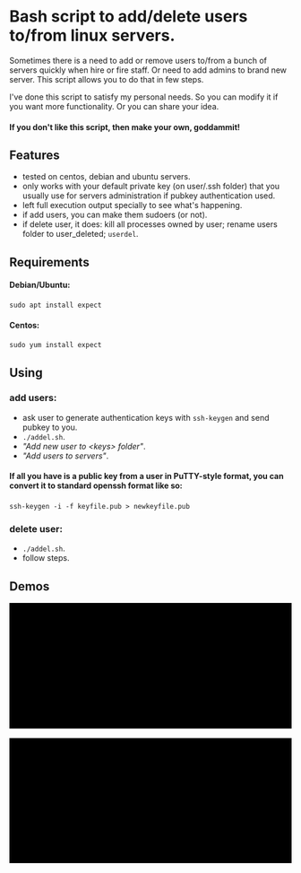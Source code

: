 # Bash script to add/delete users to/from linux servers.

Sometimes there is a need to add or remove users to/from a bunch of servers quickly when hire or fire staff. Or need to add admins to brand new server. This script allows you to do that in few steps.

I've done this script to satisfy my personal needs. So you can modify it if you want more functionality. Or you can share your idea.

#### If you don't like this script, then make your own, goddammit!

## Features

- tested on centos, debian and ubuntu servers.
- only works with your default private key (on user/.ssh folder) that you usually use for servers administration if pubkey authentication used.
- left full execution output specially to see what's happening.
- if add users, you can make them sudoers (or not).
- if delete user, it does: kill all processes owned by user; rename users folder to user_deleted; `userdel`.

## Requirements

#### Debian/Ubuntu:

    sudo apt install expect

#### Centos:

    sudo yum install expect

## Using

### add users:
- ask user to generate authentication keys with `ssh-keygen` and send pubkey to you. 
- `./addel.sh`.
- *"Add new user to \<keys\> folder"*.
- *"Add users to servers"*.

#### If all you have is a public key from a user in PuTTY-style format, you can convert it to standard openssh format like so:
`ssh-keygen -i -f keyfile.pub > newkeyfile.pub`


### delete user:
- `./addel.sh`.
- follow steps.


## Demos

![demo_add](https://raw.githubusercontent.com/paultovt/addel/master/demo_add.gif)

![demo_del](https://raw.githubusercontent.com/paultovt/addel/master/demo_del.gif)
